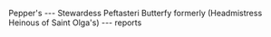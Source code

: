 Pepper's --- Stewardess Peftasteri Butterfy formerly (Headmistress Heinous of Saint Olga's) --- reports
